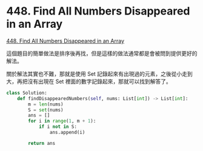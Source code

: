 # 448. Find All Numbers Disappeared in an Array

[448. Find All Numbers Disappeared in an Array](https://leetcode.com/problems/find-all-numbers-disappeared-in-an-array/)

這個題目的簡單做法是排序後再找，但是這樣的做法通常都是會被問到提供更好的解法。

關於解法其實也不難，那就是使用 Set 記錄起來有出現過的元素，之後從小走到大，再把沒有出現在 Set 裡面的數字記錄起來，那就可以找到解答了。

```python
class Solution:
    def findDisappearedNumbers(self, nums: List[int]) -> List[int]:
        m = len(nums)
        S = set(nums)
        ans = []
        for i in range(1, m + 1):
            if i not in S:
                ans.append(i)

        return ans
```

